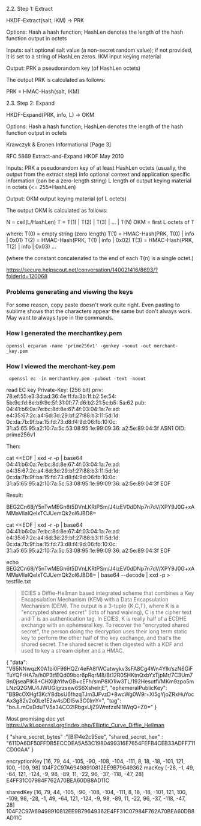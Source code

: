 2.2.  Step 1: Extract

   HKDF-Extract(salt, IKM) -> PRK

   Options:
      Hash     a hash function; HashLen denotes the length of the
               hash function output in octets

   Inputs:
      salt     optional salt value (a non-secret random value);
               if not provided, it is set to a string of HashLen zeros.
      IKM      input keying material

   Output:
      PRK      a pseudorandom key (of HashLen octets)

   The output PRK is calculated as follows:

   PRK = HMAC-Hash(salt, IKM)

2.3.  Step 2: Expand

   HKDF-Expand(PRK, info, L) -> OKM

   Options:
      Hash     a hash function; HashLen denotes the length of the
               hash function output in octets







Krawczyk & Eronen             Informational                     [Page 3]

RFC 5869                 Extract-and-Expand HKDF                May 2010


   Inputs:
      PRK      a pseudorandom key of at least HashLen octets
               (usually, the output from the extract step)
      info     optional context and application specific information
               (can be a zero-length string)
      L        length of output keying material in octets
               (<= 255*HashLen)

   Output:
      OKM      output keying material (of L octets)

   The output OKM is calculated as follows:

   N = ceil(L/HashLen)
   T = T(1) | T(2) | T(3) | ... | T(N)
   OKM = first L octets of T

   where:
   T(0) = empty string (zero length)
   T(1) = HMAC-Hash(PRK, T(0) | info | 0x01)
   T(2) = HMAC-Hash(PRK, T(1) | info | 0x02)
   T(3) = HMAC-Hash(PRK, T(2) | info | 0x03)
   ...

   (where the constant concatenated to the end of each T(n) is a
   single octet.)

https://secure.helpscout.net/conversation/140021416/8693/?folderId=120068

### Problems generating and viewing the keys

For some reason, copy paste doesn't work quite right.  Even pasting to sublime shows that the characters appear the same but don't always work.  May want to always type in the commands.


### How I generated the merchantkey.pem

`openssl ecparam -name 'prime256v1' -genkey -noout -out merchant­_key.pem`

### How I viewed the merchant-key.pem

` openssl ec -in merchant­key.pem -pubout -text -noout`

read EC key
Private-Key: (256 bit)
priv:
    78:ef:55:e3:3d:ad:36:4e:ff:fa:3b:1f:b2:5e:54:
    5b:9c:fd:8e:b9:9c:5f:31:0f:77:d6:b2:21:5c:b5:
    5a:62
pub:
    04:41:b6:0a:7e:bc:8d:8e:67:4f:03:04:1a:7e:ad:
    e4:35:67:2c:a4:6d:3d:29:bf:27:88:b3:11:5d:1d:
    0c:da:7b:9f:ba:15:fd:73:d8:f4:9d:06:fb:10:0c:
    31:a5:65:95:a2:10:7a:5c:53:08:95:1e:99:09:36:
    a2:5e:89:04:3f
ASN1 OID: prime256v1

Then:

cat <<EOF | xxd -r -p | base64
    04:41:b6:0a:7e:bc:8d:8e:67:4f:03:04:1a:7e:ad:
    e4:35:67:2c:a4:6d:3d:29:bf:27:88:b3:11:5d:1d:
    0c:da:7b:9f:ba:15:fd:73:d8:f4:9d:06:fb:10:0c:
    31:a5:65:95:a2:10:7a:5c:53:08:95:1e:99:09:36:
    a2:5e:89:04:3f
EOF

Result:

BEG2Cn68jY5nTwMEGn6t5DVnLKRtPSm/J4izEV0dDNp7n7oV/XPY9J0G+xAMMaVllaIQelxTCJUemQk2ol6JBD8=

cat <<EOF | xxd -r -p | base64
    04:41:b6:0a:7e:bc:8d:8e:67:4f:03:04:1a:7e:ad:
    e4:35:67:2c:a4:6d:3d:29:bf:27:88:b3:11:5d:1d:
    0c:da:7b:9f:ba:15:fd:73:d8:f4:9d:06:fb:10:0c:
    31:a5:65:95:a2:10:7a:5c:53:08:95:1e:99:09:36:
    a2:5e:89:04:3f
EOF

 echo BEG2Cn68jY5nTwMEGn6t5DVnLKRtPSm/J4izEV0dDNp7n7oV/XPY9J0G+xAMMaVllaIQelxTCJUemQk2ol6JBD8= | base64 --decode | xxd -p > testfile.txt

> ECIES a Diffie-Hellman based integrated scheme that combines a Key
> Encapsulation Mechanism (KEM) with a Data Encapsulation Mechanism
> (DEM). The output is a 3-tuple {K,C,T}, where K is a "encrypted shared
> secret" (lots of hand waiving), C is the cipher text and T is an
> authentication tag. In ECIES, K is really half of a ECDHE exchange
> with an ephemeral key. To recover the "encrypted shared secret", the
> person doing the decryption uses their long term static key to perform
> the other half of the key exchange, and that's the shared secret. The
> shared secret is then digested with a KDF and used to key a stream
> cipher and a HMAC.


{
"data": "V65NNwqzK0A1bi0F96HQZr4eFA8fWCatwykv3sFA8Cg4Wn4Ylk/szN6GiFTuYQFrHA7a/h0P3tfEQd09bor6pRqrM8/Bt12R0SHKtnQxbYxTjpMr/7C3Um79n0jseaPlK8+CHXljbYifwGB+cEFh/smP8IO1iw3TL/192HesutfVMKm9zpo5mLNzQ2GMU4JWUGIgrzsew6S6XshelrjE",
"ephemeralPublicKey": "BB9cOXHgf3KcY8dbsU6fhzqTJm3JFvzD+8wcWg0W9r+Xl5gYjoZRxHuYocAx3g82v2o0Le1E2w4sDDl5w3C0lmY=",
"tag": "boJLmOxDduTV5a34CO2IRbgxUjZ9WmfzxNl1lWqQ+Z0="
}

Most promising doc yet https://wiki.openssl.org/index.php/Elliptic_Curve_Diffie_Hellman

{
"share_secret_bytes" :"[B@4e2c95ee",
"shared_secret_hex" : "611DA6DF50FFDB5ECCDEA5A53C1980499316E7654FEFB4CEB33ADFF711CD00AA"
}

encryptionKey
[16, 79, 44, -105, -90, -108, -104, -111, 8, 18, -18, -101, 121, 100, -109, 98]
104F2C97A69498910812EE9B79649362
macKey
[-28, -1, 49, -64, 121, -124, -9, 98, -89, 11, -22, 96, -37, -118, -47, 28]
E4FF31C07984F762A70BEA60DB8AD11C

sharedKey
[16, 79, 44, -105, -90, -108, -104, -111, 8, 18, -18, -101, 121, 100, -109, 98, -28, -1, 49, -64, 121, -124, -9, 98, -89, 11, -22, 96, -37, -118, -47, 28]
104F2C97A69498910812EE9B79649362E4FF31C07984F762A70BEA60DB8AD11C